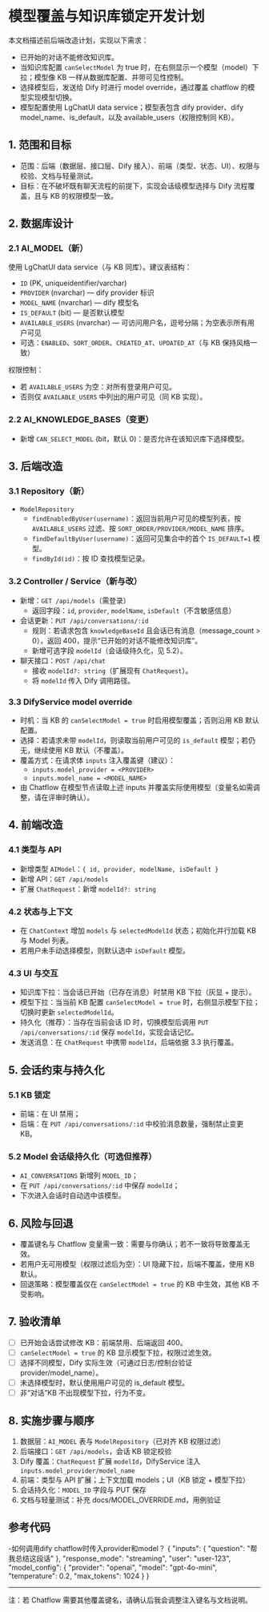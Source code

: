 # 模型覆盖与知识库锁定开发计划
本文档描述前后端改造计划，实现以下需求：
- 已开始的对话不能修改知识库。
- 当知识库配置 `canSelectModel` 为 true 时，在右侧显示一个模型（model）下拉；模型像 KB 一样从数据库配置、并带可见性控制。
- 选择模型后，发送给 Dify 时进行 model override，通过覆盖 chatflow 的模型实现模型切换。
- 模型配置使用 LgChatUI data service；模型表包含 dify provider、dify model_name、is_default，以及 available_users（权限控制同 KB）。

## 1. 范围和目标
- 范围：后端（数据层、接口层、Dify 接入）、前端（类型、状态、UI）、权限与校验、文档与轻量测试。
- 目标：在不破坏既有聊天流程的前提下，实现会话级模型选择与 Dify 流程覆盖，且与 KB 的权限模型一致。

## 2. 数据库设计
### 2.1 AI_MODEL（新）
使用 LgChatUI data service（与 KB 同库）。建议表结构：
- `ID` (PK, uniqueidentifier/varchar)
- `PROVIDER` (nvarchar) — dify provider 标识
- `MODEL_NAME` (nvarchar) — dify 模型名
- `IS_DEFAULT` (bit) — 是否默认模型
- `AVAILABLE_USERS` (nvarchar) — 可访问用户名，逗号分隔；为空表示所有用户可见
- 可选：`ENABLED`、`SORT_ORDER`、`CREATED_AT`、`UPDATED_AT`（与 KB 保持风格一致）

权限控制：
- 若 `AVAILABLE_USERS` 为空：对所有登录用户可见。
- 否则仅 `AVAILABLE_USERS` 中列出的用户可见（同 KB 实现）。

### 2.2 AI_KNOWLEDGE_BASES（变更）
- 新增 `CAN_SELECT_MODEL` (bit，默认 0)：是否允许在该知识库下选择模型。

## 3. 后端改造
### 3.1 Repository（新）
- `ModelRepository`
  - `findEnabledByUser(username)`：返回当前用户可见的模型列表，按 `AVAILABLE_USERS` 过滤、按 `SORT_ORDER/PROVIDER/MODEL_NAME` 排序。
  - `findDefaultByUser(username)`：返回可见集合中的首个 `IS_DEFAULT=1` 模型。
  - `findById(id)`：按 ID 查找模型记录。

### 3.2 Controller / Service（新与改）
- 新增：`GET /api/models`（需登录）
  - 返回字段：`id`, `provider`, `modelName`, `isDefault`（不含敏感信息）
- 会话更新：`PUT /api/conversations/:id`
  - 规则：若请求包含 `knowledgeBaseId` 且会话已有消息（message_count > 0），返回 400，提示“已开始的对话不能修改知识库”。
  - 新增可选字段 `modelId`（会话级持久化，见 5.2）。
- 聊天接口：`POST /api/chat`
  - 接收 `modelId?: string`（扩展现有 `ChatRequest`）。
  - 将 `modelId` 传入 Dify 调用路径。

### 3.3 DifyService model override
- 时机：当 KB 的 `canSelectModel = true` 时启用模型覆盖；否则沿用 KB 默认配置。
- 选择：若请求未带 `modelId`，则读取当前用户可见的 `is_default` 模型；若仍无，继续使用 KB 默认（不覆盖）。
- 覆盖方式：在请求体 `inputs` 注入覆盖键（建议）：
  - `inputs.model_provider = <PROVIDER>`
  - `inputs.model_name = <MODEL_NAME>`
- 由 Chatflow 在模型节点读取上述 inputs 并覆盖实际使用模型（变量名如需调整，请在评审时确认）。

## 4. 前端改造
### 4.1 类型与 API
- 新增类型 `AIModel`：`{ id, provider, modelName, isDefault }`
- 新增 API：`GET /api/models`
- 扩展 `ChatRequest`：新增 `modelId?: string`

### 4.2 状态与上下文
- 在 `ChatContext` 增加 `models` 与 `selectedModelId` 状态；初始化并行加载 KB 与 Model 列表。
- 若用户未手动选择模型，则默认选中 `isDefault` 模型。

### 4.3 UI 与交互
- 知识库下拉：当会话已开始（已存在消息）时禁用 KB 下拉（灰显 + 提示）。
- 模型下拉：当当前 KB 配置 `canSelectModel = true` 时，右侧显示模型下拉；切换时更新 `selectedModelId`。
- 持久化（推荐）：当存在当前会话 ID 时，切换模型后调用 `PUT /api/conversations/:id` 保存 `modelId`，实现会话记忆。
- 发送消息：在 `ChatRequest` 中携带 `modelId`，后端依据 3.3 执行覆盖。

## 5. 会话约束与持久化
### 5.1 KB 锁定
- 前端：在 UI 禁用；
- 后端：在 `PUT /api/conversations/:id` 中校验消息数量，强制禁止变更 KB。

### 5.2 Model 会话级持久化（可选但推荐）
- `AI_CONVERSATIONS` 新增列 `MODEL_ID`；
- 在 `PUT /api/conversations/:id` 中保存 `modelId`；
- 下次进入会话时自动选中该模型。

## 6. 风险与回退
- 覆盖键名与 Chatflow 变量需一致：需要与你确认；若不一致将导致覆盖无效。
- 若用户无可用模型（权限过滤后为空）：UI 隐藏下拉，后端不覆盖，使用 KB 默认。
- 回退策略：模型覆盖仅在 `canSelectModel = true` 的 KB 中生效，其他 KB 不受影响。

## 7. 验收清单
- [ ] 已开始会话尝试修改 KB：前端禁用、后端返回 400。
- [ ] `canSelectModel = true` 的 KB 显示模型下拉，权限过滤生效。
- [ ] 选择不同模型，Dify 实际生效（可通过日志/控制台验证 provider/model_name）。
- [ ] 未选择模型时，默认使用用户可见的 is_default 模型。
- [ ] 非“对话”KB 不出现模型下拉，行为不变。

## 8. 实施步骤与顺序
1) 数据层：`AI_MODEL` 表与 `ModelRepository`（已对齐 KB 权限过滤）
2) 后端接口：`GET /api/models`，会话 KB 锁定校验
3) Dify 覆盖：`ChatRequest` 扩展 `modelId`，DifyService 注入 `inputs.model_provider/model_name`
4) 前端：类型与 API 扩展；上下文加载 models；UI（KB 锁定 + 模型下拉）
5) 会话持久化：`MODEL_ID` 字段与 PUT 保存
6) 文档与轻量测试：补充 docs/MODEL_OVERRIDE.md，用例验证


## 参考代码
-如何调用dify chatflow时传入provider和model？
{
  "inputs": {
    "question": "帮我总结这段话"
  },
  "response_mode": "streaming",
  "user": "user-123",
  "model_config": {
    "provider": "openai",
    "model": "gpt-4o-mini",
    "temperature": 0.2,
    "max_tokens": 1024
  }
}

---
注：若 Chatflow 需要其他覆盖键名，请确认后我会调整注入键名与文档说明。
